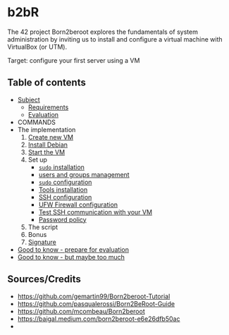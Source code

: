 # b2bR

The 42 project Born2beroot explores the fundamentals of system administration by inviting us to install and configure a virtual machine with VirtualBox (or UTM).

Target: configure your first server using a VM

## Table of contents
- [Subject](https://github.com/Aryalexa/42-b2bRoot/blob/main/Subject.md#b2br-subject)
  - [Requirements](https://github.com/Aryalexa/42-b2bRoot/blob/main/Subject.md#requirements)
  - [Evaluation](https://github.com/Aryalexa/42-b2bRoot/blob/main/Subject.md#evaluation)
- COMMANDS
- The implementation
    1. [Create new VM](https://github.com/Aryalexa/42-b2bRoot/blob/main/1-Create_vm.md#1-create-new-vm)
    2. [Install Debian](https://github.com/Aryalexa/42-b2bRoot/blob/main/2-Install_Debian.md#2-install-debian)
    3. [Start the VM](https://github.com/Aryalexa/42-b2bRoot/blob/main/3-Start_vm.md#3-start-the-vm)
    4. Set up
       - [`sudo` installation](https://github.com/Aryalexa/42-b2bRoot/blob/main/4-Vm_setup.md#-sudo-installation)
       - [users and groups management](https://github.com/Aryalexa/42-b2bRoot/blob/main/4-Vm_setup.md#-users-and-groups-management)
       - [`sudo` configuration](https://github.com/Aryalexa/42-b2bRoot/blob/main/4-Vm_setup.md#-sudo-configuration)
       - [Tools installation](https://github.com/Aryalexa/42-b2bRoot/blob/main/4-Vm_setup.md#-tools-installation)
       - [SSH configuration](https://github.com/Aryalexa/42-b2bRoot/blob/main/4-Vm_setup.md#-ssh-configuration)
       - [UFW Firewall configuration](https://github.com/Aryalexa/42-b2bRoot/blob/main/4-Vm_setup.md#-ufw-firewall-configuration)
       - [Test SSH communication with your VM](https://github.com/Aryalexa/42-b2bRoot/blob/main/4-Vm_setup.md#-test-ssh-communication-with-your-vm)
       - [Password policy](https://github.com/Aryalexa/42-b2bRoot/blob/main/4-Vm_setup.md#-password-policy)
    5. The script
    6. Bonus
    7. [Signature](https://github.com/Aryalexa/42-b2bRoot/blob/main/7-Signature.md#7-signature)
- [Good to know - prepare for evaluation](https://github.com/Aryalexa/42-b2bRoot/blob/main/Good_to_know.md#good-to-know---prepare-for-evaluation)
- [Good to know - but maybe too much](https://github.com/Aryalexa/42-b2bRoot/blob/main/Good_to_know.md#good-to-know---but-maybe-too-much)



## **Sources/Credits**
- https://github.com/gemartin99/Born2beroot-Tutorial
- https://github.com/pasqualerossi/Born2BeRoot-Guide
- https://github.com/mcombeau/Born2beroot
- https://baigal.medium.com/born2beroot-e6e26dfb50ac
- 
